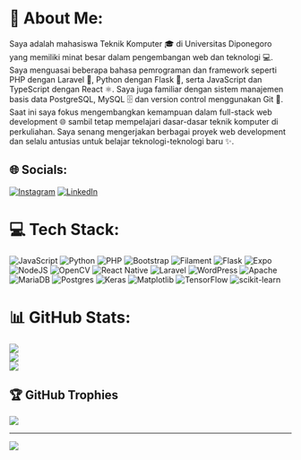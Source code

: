 # 💫 About Me:
Saya adalah mahasiswa Teknik Komputer 🎓 di Universitas Diponegoro yang memiliki minat besar dalam pengembangan web dan teknologi 💻. Saya menguasai beberapa bahasa pemrograman dan framework seperti PHP dengan Laravel 🚀, Python dengan Flask 🐍, serta JavaScript dan TypeScript dengan React ⚛️. Saya juga familiar dengan sistem manajemen basis data PostgreSQL, MySQL 🗄️ dan version control menggunakan Git 📝.<br>Saat ini saya fokus mengembangkan kemampuan dalam full-stack web development 🌐 sambil tetap mempelajari dasar-dasar teknik komputer di perkuliahan. Saya senang mengerjakan berbagai proyek web development dan selalu antusias untuk belajar teknologi-teknologi baru ✨.


## 🌐 Socials:
[![Instagram](https://img.shields.io/badge/Instagram-%23E4405F.svg?logo=Instagram&logoColor=white)](https://instagram.com/fdlyshdq) [![LinkedIn](https://img.shields.io/badge/LinkedIn-%230077B5.svg?logo=linkedin&logoColor=white)](https://www.linkedin.com/in/fadlishidqi/) 

# 💻 Tech Stack:
![JavaScript](https://img.shields.io/badge/javascript-%23323330.svg?style=flat&logo=javascript&logoColor=%23F7DF1E) ![Python](https://img.shields.io/badge/python-3670A0?style=flat&logo=python&logoColor=ffdd54) ![PHP](https://img.shields.io/badge/php-%23777BB4.svg?style=flat&logo=php&logoColor=white) ![Bootstrap](https://img.shields.io/badge/bootstrap-%238511FA.svg?style=flat&logo=bootstrap&logoColor=white) ![Filament](https://img.shields.io/badge/Filament-FFAA00?style=flat&logoColor=%23000000) ![Flask](https://img.shields.io/badge/flask-%23000.svg?style=flat&logo=flask&logoColor=white) ![Expo](https://img.shields.io/badge/expo-1C1E24?style=flat&logo=expo&logoColor=#D04A37) ![NodeJS](https://img.shields.io/badge/node.js-6DA55F?style=flat&logo=node.js&logoColor=white) ![OpenCV](https://img.shields.io/badge/opencv-%23white.svg?style=flat&logo=opencv&logoColor=white) ![React Native](https://img.shields.io/badge/react_native-%2320232a.svg?style=flat&logo=react&logoColor=%2361DAFB) ![Laravel](https://img.shields.io/badge/laravel-%23FF2D20.svg?style=flat&logo=laravel&logoColor=white) ![WordPress](https://img.shields.io/badge/WordPress-%23117AC9.svg?style=flat&logo=WordPress&logoColor=white) ![Apache](https://img.shields.io/badge/apache-%23D42029.svg?style=flat&logo=apache&logoColor=white) ![MariaDB](https://img.shields.io/badge/MariaDB-003545?style=flat&logo=mariadb&logoColor=white) ![Postgres](https://img.shields.io/badge/postgres-%23316192.svg?style=flat&logo=postgresql&logoColor=white) ![Keras](https://img.shields.io/badge/Keras-%23D00000.svg?style=flat&logo=Keras&logoColor=white) ![Matplotlib](https://img.shields.io/badge/Matplotlib-%23ffffff.svg?style=flat&logo=Matplotlib&logoColor=black) ![TensorFlow](https://img.shields.io/badge/TensorFlow-%23FF6F00.svg?style=flat&logo=TensorFlow&logoColor=white) ![scikit-learn](https://img.shields.io/badge/scikit--learn-%23F7931E.svg?style=flat&logo=scikit-learn&logoColor=white)
# 📊 GitHub Stats:
![](https://github-readme-stats.vercel.app/api?username=fadlishidqi&theme=dark&hide_border=false&include_all_commits=true&count_private=false)<br/>
![](https://github-readme-streak-stats.herokuapp.com/?user=fadlishidqi&theme=dark&hide_border=false)<br/>
![](https://github-readme-stats.vercel.app/api/top-langs/?username=fadlishidqi&theme=dark&hide_border=false&include_all_commits=true&count_private=false&layout=compact)

## 🏆 GitHub Trophies
![](https://github-profile-trophy.vercel.app/?username=fadlishidqi&theme=radical&no-frame=false&no-bg=true&margin-w=4)

---
[![](https://visitcount.itsvg.in/api?id=fadlishidqi&icon=2&color=4)](https://visitcount.itsvg.in)

<!-- Proudly created with GPRM ( https://gprm.itsvg.in ) -->
